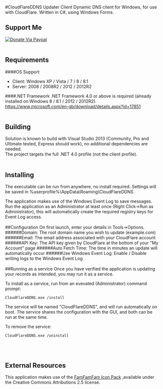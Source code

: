 #CloudFlareDDNS Updater Client
Dynamic DNS client for Windows, for use with CloudFlare.
Written in C#, using Windows Forms.


## Support Me
[![Donate Via Paypal](https://www.paypalobjects.com/en_US/i/btn/btn_donateCC_LG.gif)](https://www.paypal.com/cgi-bin/webscr?cmd=_s-xclick&hosted_button_id=CALMNQUWLZNYL)
<br /><br />
## Requirements
####OS Support
* Client: Windows XP / Vista / 7 / 8 / 8.1
* Server: 2008 / 2008R2 / 2012 / 2012R2

####.NET Framework
.NET Framework 4.0 or above is required (already installed on Windows 8 / 8.1 / 2012 / 2012R2).
https://www.microsoft.com/en-gb/download/details.aspx?id=17851
<br /><br />
## Building
Solution is known to build with Visual Studio 2013 (Community, Pro and Ultimate tested, Express should work), no additional dependencies are needed.<br />
The project targets the full .NET 4.0 profile (not the client profile).
<br /><br />
## Installing
The executable can be run from anywhere, no install required.
Settings will be saved in %userprofile%\AppData\Roaming\CloudFlareDDNS

The application makes use of the Windows Event Log to save messages.
Run the application as an Administrator at least once (Right Click->Run as Administrator), this will automatically create the required registry keys for Event Log access.
<br /><br />
##Configuration
On first launch, enter your details in Tools->Options.
######Domain: The root domain name you wish to update (example.com)
######Email: The email address associated with your CloudFlare account
######API Key: The API key given by CloudFlare at the bottom of your "My Account" page
######Auto Fetch Time: The time in minutes an update will automatically occur
######Use Windows Event Log: Enable / Disable writing logs to the Windows Event Log
<br /><br />
##Running as a service
Once you have verified the application is updating your records as intended, you may run it as a service.

To install as a service, run from an evevated (Administrator) command prompt:<br />
```shell
CloudFlareDDNS.exe /install
```

The service will be named "CloudFlareDDNS", and will run automatically on boot. The service shares the configuration with the GUI, and both can be run at the same time.

To remove the service:
```shell
CloudFlareDDNS.exe /uninstall
```
<br /><br />
## External Resources
This application makes use of the [FamFamFam Icon Pack](http://www.famfamfam.com/lab/icons/silk/)
,available under the Creative Commons Attributions 2.5 license.
